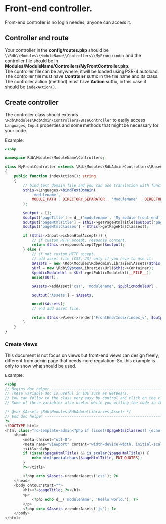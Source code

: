 # Front-end controller.
Front-end controller is no login needed, anyone can access it.  

## Controller and route
Your controller in the **config/routes.php** should be `\\Rdb\\Modules\\ModuleName\\Controllers\\MyFront:index`
and the controller file should be in **Modules/ModuleName/Controllers/MyFrontController.php**.<br>
The controller file can be anywhere, it will be loaded using PSR-4 autoload. 
The controller file must have **Controller** suffix in the file name and its class.<br>
The controller action (method) must have **Action** suffix, in this case it should be `indexAction()`.

## Create controller
The controller class should extends `\Rdb\Modules\RdbAdmin\Controllers\BaseController` to easily access `Languages`, `Input` properties and some methods that might be necessary for your code.

Example:

```php
<?php

namespace Rdb\Modules\ModuleName\Controllers;

class MyFrontController extends \Rdb\Modules\RdbAdmin\Controllers\BaseController
{
    public function indexAction(): string
    {
        // bind text domain file and you can use translation with functions that work for specific domain such as `d__()`.
        $this->Languages->bindTextDomain(
            'modulename', 
            MODULE_PATH . DIRECTORY_SEPARATOR . 'ModuleName' . DIRECTORY_SEPARATOR . 'languages' . DIRECTORY_SEPARATOR . 'translations'
        );

        $output = [];
        $output['pageTitle'] = d__('modulename', 'My module front-end');
        $output['pageHtmlTitle'] = $this->getPageHtmlTitle($output['pageTitle']);
        $output['pageHtmlClasses'] = $this->getPageHtmlClasses();

        if ($this->Input->isNonHtmlAccept()) {
            // if custom HTTP accept, response content.
            return $this->responseAcceptType($output);
        } else {
            // if not custom HTTP accept.
            // add asset file (CSS, JS) only if you have to use it.
            $Assets = new \Rdb\Modules\RdbAdmin\Libraries\Assets($this->Container);
            $Url = new \Rdb\System\Libraries\Url($this->Container);
            $publicModuleUrl = $Url->getPublicModuleUrl(__FILE__);
            unset($Url);

            $Assets->addAsset('css', 'modulename', $publicModuleUrl . '/assets/css/my-module-style.css');

            $output['Assets'] = $Assets;

            unset($Assets);
            // end add asset file.

            return $this->Views->render('FrontEnd/Index/index_v', $output);
        }
    }
}
```

### Create views
This document is not focus on views but front-end views can design freely, different from admin page that needs more regulation. So, this example is only to show what should be used.

Example:

```php
<?php
// Begins doc helper ------------------------------------------------------------------------
// These variable doc is useful in IDE such as NetBeans.
// You can follow to the class very easy by control and click on the class name in the line @var.
// Some of these variables also useful while you writing the code in the IDE, it will be show the drop down helper for you.

/* @var $Assets \Rdb\Modules\RdbAdmin\Libraries\Assets */
// End doc helper ---------------------------------------------------------------------------
?>
<!DOCTYPE html>
<html class="rd-template-admin<?php if (isset($pageHtmlClasses)) {echo ' ' . $pageHtmlClasses;} ?>">
    <head>
        <meta charset="utf-8">
        <meta name="viewport" content="width=device-width, initial-scale=1">
        <title><?php
        if (isset($pageHtmlTitle) && is_scalar($pageHtmlTitle)) {
            echo htmlspecialchars($pageHtmlTitle, ENT_QUOTES);
        }
        ?></title>

        <?php echo $Assets->renderAssets('css'); ?> 
    </head>
    <body ontouchstart="">
        <h1><?=$pageTitle; ?></h1>
        <p>
            <?php echo d__('modulename', 'Hello world.'); ?>
        </p>
        <?php echo $Assets->renderAssets('js'); ?> 
    </body>
</html>
```